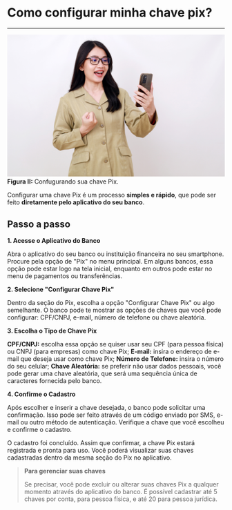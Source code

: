 # Como configurar minha chave pix?
-----
![config-pix](../img/ima-como-conf-sua-chave.png)
**Figura II:** Confugurando sua chave Pix.



Configurar uma chave Pix é um processo **simples e rápido**, que pode ser feito **diretamente pelo aplicativo do seu banco**. 


## Passo a passo

**1. Acesse o Aplicativo do Banco**

Abra o aplicativo do seu banco ou instituição financeira no seu smartphone.
Procure pela opção de "Pix" no menu principal. Em alguns bancos, essa opção pode estar logo na tela inicial, enquanto em outros pode estar no menu de pagamentos ou transferências.

**2. Selecione "Configurar Chave Pix"**

Dentro da seção do Pix, escolha a opção "Configurar Chave Pix" ou algo semelhante.
O banco pode te mostrar as opções de chaves que você pode configurar: CPF/CNPJ, e-mail, número de telefone ou chave aleatória.

**3. Escolha o Tipo de Chave Pix**

**CPF/CNPJ:** escolha essa opção se quiser usar seu CPF (para pessoa física) ou CNPJ (para empresas) como chave Pix;
**E-mail:** insira o endereço de e-mail que deseja usar como chave Pix;
**Número de Telefone:** insira o número do seu celular;
**Chave Aleatória:** se preferir não usar dados pessoais, você pode gerar uma chave aleatória, que será uma sequência única de caracteres fornecida pelo banco.

**4. Confirme o Cadastro**

Após escolher e inserir a chave desejada, o banco pode solicitar uma confirmação. Isso pode ser feito através de um código enviado por SMS, e-mail ou outro método de autenticação.
Verifique a chave que você escolheu e confirme o cadastro.


O cadastro foi concluído. Assim que confirmar, a chave Pix estará registrada e pronta para uso. Você poderá visualizar suas chaves cadastradas dentro da mesma seção do Pix no aplicativo.


> **Para gerenciar suas chaves**
> 
> Se precisar, você pode excluir ou alterar suas chaves Pix a qualquer momento através do aplicativo do banco.
> É possível cadastrar até 5 chaves por conta, para pessoa física, e até 20 para pessoa jurídica.

